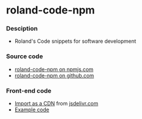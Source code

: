# roland-code-npm

### Desciption

- Roland's Code snippets for software development

### Source code

- [roland-code-npm on npmjs.com](https://www.npmjs.com/package/roland-code-npm)
- [roland-code-npm on github.com](https://github.com/rolandjlevy/roland-code-npm)

### Front-end code

- [Import as a CDN](https://cdn.jsdelivr.net/npm/roland-code-npm/index-client.js) from [jsdelivr.com](https://www.jsdelivr.com/)
- [Example code](https://cdn.jsdelivr.net/npm/roland-code-npm/test-client/index.html)
